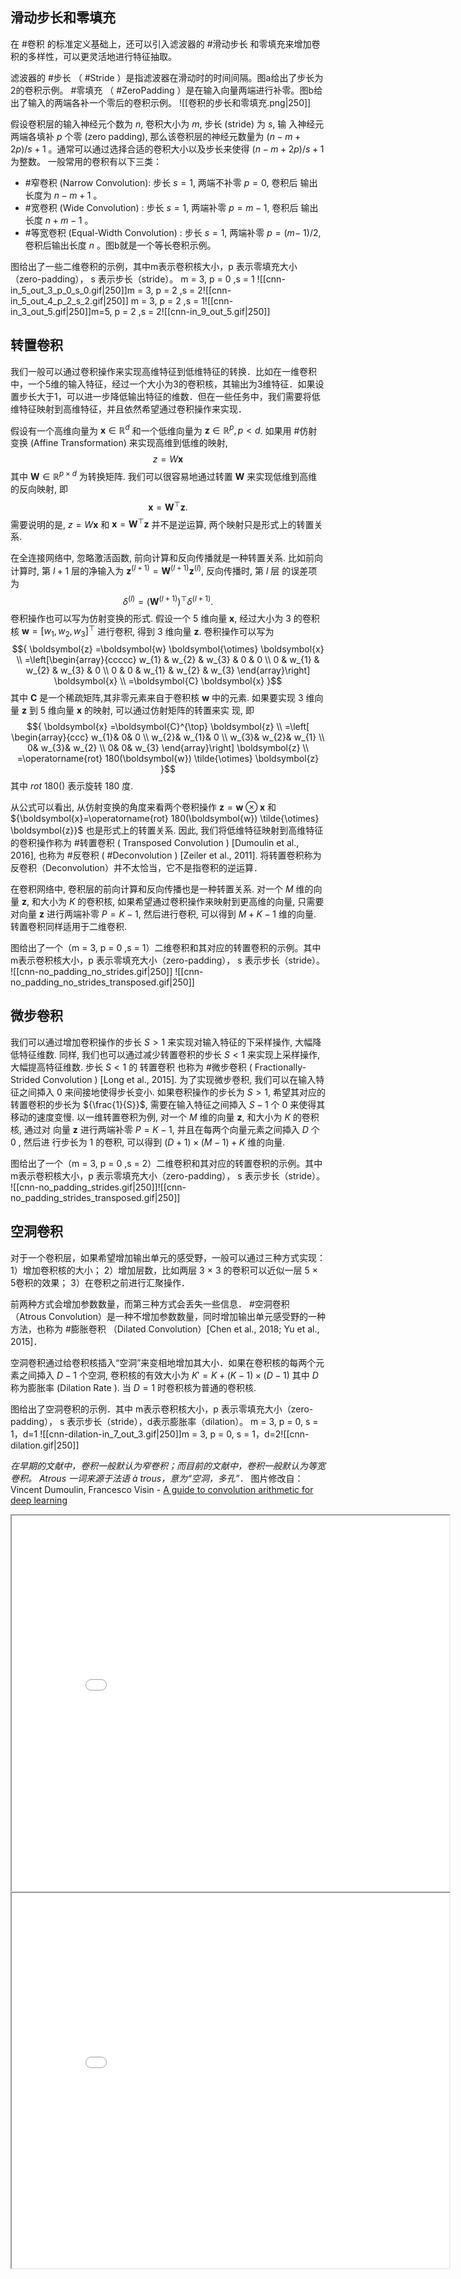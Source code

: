 ## 滑动步长和零填充
在 #卷积 的标准定义基础上，还可以引入滤波器的 #滑动步长 和零填充来增加卷积的多样性，可以更灵活地进行特征抽取。

滤波器的 #步长 （ #Stride ）是指滤波器在滑动时的时间间隔。图a给出了步长为2的卷积示例。
#零填充 （ #ZeroPadding ）是在输入向量两端进行补零。图b给出了输入的两端各补一个零后的卷积示例。
![[卷积的步长和零填充.png|250]]

假设卷积层的输入神经元个数为 ${n}$, 卷积大小为 ${m}$, 步长 (stride) 为 ${s}$, 输 入神经元两端各填补 ${p}$ 个零 (zero padding), 那么该卷积层的神经元数量为 ${(n-m+2 p) / s+1}$ 。通常可以通过选择合适的卷积大小以及步长来使得 ${(n-m+2 p) / s+1}$ 为整数。
一般常用的卷积有以下三类：
- #窄卷积 (Narrow Convolution): 步长 ${s=1}$, 两端不补零 ${p=0}$, 卷积后 输出长度为 ${n-m+1}$ 。 
- #宽卷积 (Wide Convolution) : 步长 ${s=1}$, 两端补零 ${p=m-1}$, 卷积后 输出长度 ${n+m-1}$ 。
- #等宽卷积 (Equal-Width Convolution) : 步长 ${s=1}$, 两端补零 ${p=(m-}$ ${1) / 2}$, 卷积后输出长度 ${n}$ 。图b就是一个等长卷积示例。

图给出了一些二维卷积的示例，其中m表示卷积核大小，p 表示零填充大小（zero-padding）， s 表示步长（stride）。
m = 3, p = 0 ,s = 1 ![[cnn-in_5_out_3_p_0_s_0.gif|250]]m = 3, p = 2 ,s = 2![[cnn-in_5_out_4_p_2_s_2.gif|250]] m = 3, p = 2 ,s = 1![[cnn-in_3_out_5.gif|250]]m=5, p = 2 ,s = 2![[cnn-in_9_out_5.gif|250]] 

## 转置卷积

我们一般可以通过卷积操作来实现高维特征到低维特征的转换．比如在一维卷积中，一个5维的输入特征，经过一个大小为3的卷积核，其输出为3维特征．如果设置步长大于1，可以进一步降低输出特征的维数．但在一些任务中，我们需要将低维特征映射到高维特征，并且依然希望通过卷积操作来实现．

假设有一个高维向量为 ${\boldsymbol{x} \in \mathbb{R}^{d}}$ 和一个低维向量为 ${\boldsymbol{z} \in \mathbb{R}^{p}, p<d}$. 如果用 #仿射变换 (Affine Transformation) 来实现高维到低维的映射, $${ z=W \boldsymbol{x} }$$ 其中 ${\boldsymbol{W} \in \mathbb{R}^{p \times d}}$ 为转换矩阵. 我们可以很容易地通过转置 ${\boldsymbol{W}}$ 来实现低维到高维的反向映射, 即 $${ \boldsymbol{x}=\boldsymbol{W}^{\top} \boldsymbol{z} }.$$ 需要说明的是,  ${ z=W \boldsymbol{x} }$ 和 ${ \boldsymbol{x}=\boldsymbol{W}^{\top} \boldsymbol{z} }$ 并不是逆运算, 两个映射只是形式上的转置关系. 

在全连接网络中, 忽略激活函数, 前向计算和反向传播就是一种转置关系. 比如前向计算时, 第 ${l+1}$ 层的净输入为 ${\boldsymbol{z}^{(l+1)}=\boldsymbol{W}^{(l+1)} \boldsymbol{z}^{(l)}}$, 反向传播时, 第 ${l}$ 层 的误差项为 $${\delta^{(l)}=\left(\boldsymbol{W}^{(l+1)}\right)^{\top} \delta^{(l+1)}}.$$
卷积操作也可以写为仿射变换的形式. 假设一个 5 维向量 ${\boldsymbol{x}}$, 经过大小为 3 的卷积核 ${\boldsymbol{w}=\left[w_{1}, w_{2}, w_{3}\right]^{\top}}$ 进行卷积, 得到 3 维向量 ${\boldsymbol{z}}$. 卷积操作可以写为 $${ \boldsymbol{z} =\boldsymbol{w} \boldsymbol{\otimes} \boldsymbol{x} \\
=\left[\begin{array}{ccccc}
w_{1} & w_{2} & w_{3} & 0 & 0 \\
0 & w_{1} & w_{2} & w_{3} & 0 \\
0 & 0 & w_{1} & w_{2} & w_{3} 
\end{array}\right] \boldsymbol{x} \\
=\boldsymbol{C} \boldsymbol{x} }$$ 其中 ${\boldsymbol{C}}$ 是一个稀疏矩阵,其非零元素来自于卷积核 ${\boldsymbol{w}}$ 中的元素.
如果要实现 3 维向量 ${\boldsymbol{z}}$ 到 5 维向量 ${\boldsymbol{x}}$ 的映射, 可以通过仿射矩阵的转置来实 现, 即 $${ \boldsymbol{x} =\boldsymbol{C}^{\top} \boldsymbol{z} \\
=\left[
\begin{array}{ccc}
w_{1}& 0& 0 \\
w_{2}& w_{1}& 0 \\
w_{3}& w_{2}& w_{1} \\
0& w_{3}& w_{2} \\
0& 0& w_{3}
\end{array}\right] \boldsymbol{z} \\
=\operatorname{rot} 180(\boldsymbol{w}) \tilde{\otimes} \boldsymbol{z} }$$其中 $rot\ 180( )$ 表示旋转 180 度. 

从公式可以看出, 从仿射变换的角度来看两个卷积操作 ${\boldsymbol{z}=\boldsymbol{w} \otimes \boldsymbol{x}}$ 和 ${\boldsymbol{x}=\operatorname{rot} 180(\boldsymbol{w}) \tilde{\otimes} \boldsymbol{z}}$ 也是形式上的转置关系. 因此, 我们将低维特征映射到高维特征的卷积操作称为 #转置卷积 ( Transposed Convolution ) [Dumoulin et al., 2016], 也称为 #反卷积 ( #Deconvolution ) [Zeiler et al., 2011]. 
将转置卷积称为反卷积（Deconvolution）并不太恰当，它不是指卷积的逆运算．

在卷积网络中, 卷积层的前向计算和反向传播也是一种转置关系. 
对一个 ${M}$ 维的向量 ${\boldsymbol{z}}$, 和大小为 ${K}$ 的卷积核, 如果希望通过卷积操作来映射到更高维的向量, 只需要对向量 ${\boldsymbol{z}}$ 进行两端补零 ${P=K-1}$, 然后进行卷积, 可以得到 ${M+K-1}$ 维的向量. 转置卷积同样适用于二维卷积. 

图给出了一个（m = 3, p = 0 ,s = 1）二维卷积和其对应的转置卷积的示例。其中 m表示卷积核大小，p 表示零填充大小（zero-padding）， s 表示步长（stride）。
![[cnn-no_padding_no_strides.gif|250]]
![[cnn-no_padding_no_strides_transposed.gif|250]]

## 微步卷积
我们可以通过增加卷积操作的步长 ${S>1}$ 来实现对输入特征的下采样操作, 大幅降低特征维数. 同样, 我们也可以通过减少转置卷积的步长 ${S<1}$ 来实现上采样操作, 大幅提高特征维数. 步长 ${S<1}$ 的 转置卷积 也称为 #微步卷积 ( Fractionally-Strided Convolution ) [Long et al., 2015]. 为了实现微步卷积, 我们可以在输入特征之间揷入 0 来间接地使得步长变小. 
如果卷积操作的步长为 ${S>1}$, 希望其对应的转置卷积的步长为 ${\frac{1}{S}}$, 需要在输入特征之间揷入 ${S-1}$ 个 0 来使得其移动的速度变慢. 
以一维转置卷积为例, 对一个 ${M}$ 维的向量 ${\boldsymbol{z}}$, 和大小为 ${K}$ 的卷积核, 通过对 向量 ${\boldsymbol{z}}$ 进行两端补零 ${P=K-1}$, 并且在每两个向量元素之间揷入 ${D}$ 个 0 , 然后进 行步长为 1 的卷积, 可以得到 ${(D+1) \times(M-1)+K}$ 维的向量. 

图给出了一个（m = 3,  p = 0 ,s = 2）二维卷积和其对应的转置卷积的示例。其中 m表示卷积核大小，p 表示零填充大小（zero-padding）， s 表示步长（stride）。
![[cnn-no_padding_strides.gif|250]]![[cnn-no_padding_strides_transposed.gif|250]]

## 空洞卷积

对于一个卷积层，如果希望增加输出单元的感受野，一般可以通过三种方式实现：
1）增加卷积核的大小；
2）增加层数，比如两层 3 × 3 的卷积可以近似一层 5 × 5卷积的效果；
3）在卷积之前进行汇聚操作．

前两种方式会增加参数数量，而第三种方式会丢失一些信息．
#空洞卷积 （Atrous Convolution）是一种不增加参数数量，同时增加输出单元感受野的一种方法，也称为 #膨胀卷积 （Dilated Convolution）[Chen et al., 2018; Yu et al., 2015]．

空洞卷积通过给卷积核插入“空洞”来变相地增加其大小．如果在卷积核的每两个元素之间揷入 ${D-1}$ 个空洞, 卷积核的有效大小为 ${ K{\prime}=K+(K-1) \times(D-1) }$ 其中 ${D}$ 称为膨胀率 (Dilation Rate ). 当 ${D=1}$ 时卷积核为普通的卷积核.

图给出了空洞卷积的示例．其中 m表示卷积核大小，p 表示零填充大小（zero-padding）， s 表示步长（stride），d表示膨胀率（dilation）。
m = 3, p = 0, s = 1，d=1 ![[cnn-dilation-in_7_out_3.gif|250]]m = 3, p = 0, s = 1，d=2![[cnn-dilation.gif|250]]


*在早期的文献中，卷积一般默认为窄卷积；而目前的文献中，卷积一般默认为等宽卷积。*
 *Atrous 一词来源于法语 à trous，意为“空洞，多孔”．*
图片修改自： Vincent Dumoulin, Francesco Visin - [A guide to convolution arithmetic
for deep learning](https://arxiv.org/abs/1603.07285)

<iframe 
	height=600
	width=700  
	src="file:///E:/ObisDian/AIKA/accessory/v/cnn-conv-2d.html"
	></iframe>
<iframe 
	height=600
	width=700  
	src="file:///E:/ObisDian/AIKA/accessory/v/cnn-conv-more.html"
	></iframe>
